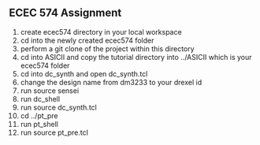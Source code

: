 ## ECEC 574 Assignment
1. create ecec574 directory in your local workspace
2. cd into the newly created ecec574 folder
3. perform a git clone of the project within this directory
4. cd into ASICII and copy the tutorial directory into ../ASICII which is your ecec574 folder
5. cd into dc_synth and open dc_synth.tcl
6. change the design name from dm3233 to your drexel id
7. run source sensei
8. run dc_shell
9. run source dc_synth.tcl
10. cd ../pt_pre
11. run pt_shell
12. run source pt_pre.tcl



